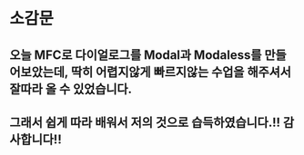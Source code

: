 # 소감문
## 오늘 MFC로 다이얼로그를 Modal과 Modaless를 만들어보았는데, 딱히 어렵지않게 빠르지않는 수업을 해주셔서 잘따라 올 수 있었습니다.
## 그래서 쉽게 따라 배워서 저의 것으로 습득하였습니다.!! 감사합니다!!

